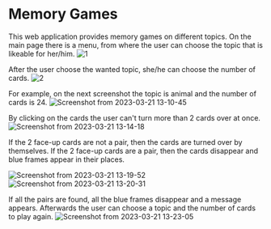 # Memory Games
This web application provides memory games on different topics. On the main page there is a menu, from where the user can choose the topic that is likeable for her/him.
![1](https://user-images.githubusercontent.com/125662526/226600321-2bcba74f-3927-47c5-aafe-b5c8513629fe.png)

After the user choose the wanted topic, she/he can choose the number of cards.
![2](https://user-images.githubusercontent.com/125662526/226601738-0090193c-18c8-4c82-a3a0-dee8d4fe8707.png)

For example, on the next screenshot the topic is animal and the number of cards is 24.
![Screenshot from 2023-03-21 13-10-45](https://user-images.githubusercontent.com/125662526/226602463-977ee05e-90ca-4189-bfee-0ebd74fedde0.png)

By clicking on the cards the user can't turn more than 2 cards over at once.
![Screenshot from 2023-03-21 13-14-18](https://user-images.githubusercontent.com/125662526/226603301-7e571dce-6fbb-43b2-b019-c09d3f7fefd2.png)

If the 2 face-up cards are not a pair, then the cards are turned over by themselves. If the 2 face-up cards are a pair, then the cards disappear and blue frames appear in their places.

![Screenshot from 2023-03-21 13-19-52](https://user-images.githubusercontent.com/125662526/226604301-19bc501c-009e-456c-a387-eeeaeaa9ef3e.png)
![Screenshot from 2023-03-21 13-20-31](https://user-images.githubusercontent.com/125662526/226604313-05778bc0-2865-4e9e-a1fb-93f049ebace8.png)

If all the pairs are found, all the blue frames disappear and a message appears. Afterwards the user can choose a topic and the number of cards to play again.
![Screenshot from 2023-03-21 13-23-05](https://user-images.githubusercontent.com/125662526/226605410-60d83575-cef7-4e4d-8284-3c8d12c75670.png)
